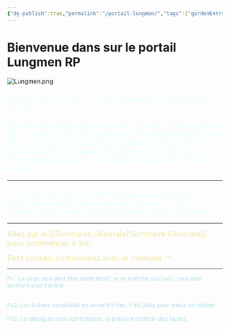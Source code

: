 ```yaml
---
{"dg-publish":true,"permalink":"/portail-lungmen/","tags":["gardenEntry"]}
---
```




# Bienvenue dans sur le portail Lungmen RP


 ![Lungmen.png](/img/user/Les%20photos/Logos/Lungmen.png)


### <font color=F0FFFF>Ici vous êtes sur la base, la zone débutante, où tout le monde se réuni.</font>

### <font color=F0FFFF>Si vous voyez cette page, vous êtes surement sur le serveur de RP Lungmen, et que vous voulez un petit récapitulatif de tout le RP (Je sais qu'une partie des personnes s'en fout). Mais je le fais aussi pour moi, j'aime bien garder un trace de tout, et j'avais envie de la faire bien, ainsi de le faire profiter à tout le monde.</font>

---

### <font color=F0FFFF>J'ai eu du mal à créer un "site" gratuit avec mes fichiers markdown. J'espère que cela va fonctionner, et va vous éclaircir sur le lore alternatif d'arknights initié par M8Gam3.</font>

---

<font color = EEE8AA font size = +1 >Allez sur le [[Sommaire Génerale\|Sommaire Génerale]] pour commencer à lire. </font>

<font size = +1 font color = EEE8AA>Petit conseil, commencez avec le contexte ^^</font >

---


<font size = -1 font color = B0E0E6>Ps : La page sera peut être austère(snif, je ne maîtrise pas tout), mais sera amélioré pour l'avenir.<br> <br>

Ps2: Les Scènes numérotés ne servent à rien, c'est juste pour mieux se repérer.
<br> <br>
Ps3: Le dialogues sont authentiques, et peuvent contenir des fautes.

</font >
